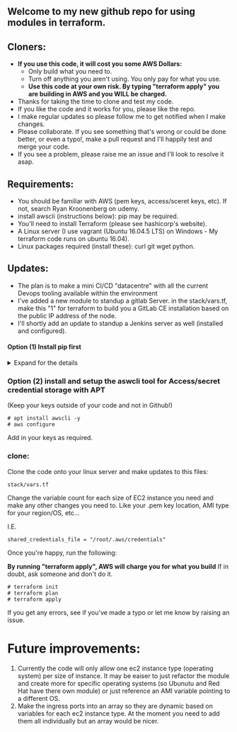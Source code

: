 ## Welcome to my new github repo for using modules in terraform.

## Cloners:
 * **If you use this code, it will cost you some AWS Dollars:**
   * Only build what you need to.
   * Turn off anything you aren't using. You only pay for what you use.
   * **Use this code at your own risk. By typing "terraform apply" you are building in AWS and you WILL be charged.**
 * Thanks for taking the time to clone and test my code.
 * If you like the code and it works for you, please like the repo.
 * I make regular updates so please follow me to get notified when I make changes.
 * Please collaborate. If you see something that's wrong or could be done better, or even a typo!, make a pull request and I'll happily test and merge your code.
 * If you see a problem, please raise me an issue and I'll look to resolve it asap.
 
## Requirements:

 * You should be familiar with AWS (pem keys, access/sceret keys, etc). If not, search Ryan Kroonenberg on udemy.
 * install awscli (instructions below): pip may be required.
 * You'll need to install Terraform (please see hashicorp's website).
 * A Linux server (I use vagrant (Ubuntu 16.04.5 LTS) on Windows - My terraform code runs on ubuntu 16.04).
 * Linux packages required (install these): curl git wget python. 


## Updates:
 * The plan is to make a mini CI/CD "datacentre" with all the current Devops tooling available within the environment
 * I've added a new module to standup a gitlab Server. in the stack/vars.tf, make this "1" for terraform to build you a GitLab CE installation based on the public IP address of the node.
 * I'll shortly add an update to standup a Jenkins server as well (installed and configured).
 
#### Option (1) Install pip first
<details>
 <summary>Expand for the details</summary>
  <p>

Use the curl command to download the installation script:
````
# curl -O https://bootstrap.pypa.io/get-pip.py
  % Total    % Received % Xferd  Average Speed   Time    Time     Time  Current
                                 Dload  Upload   Total   Spent    Left  Speed
100 1622k  100 1622k    0     0   766k      0  0:00:02  0:00:02 --:--:--  766k

# python get-pip.py
Collecting pip
  Downloading https://files.pythonhosted.org/packages/c2/d7/90f34cb0d83a6c5631cf71dfe64cc1054598c843a92b400e55675cc2ac37/pip-18.1-py2.py3-none-any.whl (1.3MB)
    100% |████████████████████████████████| 1.3MB 1.6MB/s
Collecting setuptools
  Downloading https://files.pythonhosted.org/packages/37/06/754589caf971b0d2d48f151c2586f62902d93dc908e2fd9b9b9f6aa3c9dd/setuptools-40.6.3-py2.py3-none-any.whl (573kB)
    100% |████████████████████████████████| 573kB 1.2MB/s
Collecting wheel
  Downloading https://files.pythonhosted.org/packages/ff/47/1dfa4795e24fd6f93d5d58602dd716c3f101cfd5a77cd9acbe519b44a0a9/wheel-0.32.3-py2.py3-none-any.whl
Installing collected packages: pip, setuptools, wheel
Successfully installed pip-18.1 setuptools-40.6.3 wheel-0.32.3

# pip install awscli
Collecting awscli
  Downloading https://files.pythonhosted.org/packages/25/08/45e02aac4dea0a120c3ab7f537cf4fcb37b5a45a7b5bece825aa432f3ad3/awscli-1.16.84-py2.py3-none-any.whl (1.4MB)
    100% |████████████████████████████████| 1.4MB 631kB/s
Collecting docutils>=0.10 (from awscli)
  Downloading https://files.pythonhosted.org/packages/50/09/c53398e0005b11f7ffb27b7aa720c617aba53be4fb4f4f3f06b9b5c60f28/docutils-0.14-py2-none-any.whl (543kB)
    100% |████████████████████████████████| 552kB 1.5MB/s
Collecting botocore==1.12.74 (from awscli)
  Downloading https://files.pythonhosted.org/packages/4c/52/b5264c71ebfc037a1edb234beafc15f20c83cf53466fe094a77d34625008/botocore-1.12.74-py2.py3-none-any.whl (5.2MB)
    100% |████████████████████████████████| 5.2MB 589kB/s
Collecting PyYAML<=3.13,>=3.10 (from awscli)
  Downloading https://files.pythonhosted.org/packages/9e/a3/1d13970c3f36777c583f136c136f804d70f500168edc1edea6daa7200769/PyYAML-3.13.tar.gz (270kB)
    100% |████████████████████████████████| 276kB 1.5MB/s
Collecting s3transfer<0.2.0,>=0.1.12 (from awscli)
  Downloading https://files.pythonhosted.org/packages/d7/14/2a0004d487464d120c9fb85313a75cd3d71a7506955be458eebfe19a6b1d/s3transfer-0.1.13-py2.py3-none-any.whl (59kB)
    100% |████████████████████████████████| 61kB 1.5MB/s
Collecting rsa<=3.5.0,>=3.1.2 (from awscli)
  Downloading https://files.pythonhosted.org/packages/e1/ae/baedc9cb175552e95f3395c43055a6a5e125ae4d48a1d7a924baca83e92e/rsa-3.4.2-py2.py3-none-any.whl (46kB)
    100% |████████████████████████████████| 51kB 1.7MB/s
Collecting colorama<=0.3.9,>=0.2.5 (from awscli)
  Downloading https://files.pythonhosted.org/packages/db/c8/7dcf9dbcb22429512708fe3a547f8b6101c0d02137acbd892505aee57adf/colorama-0.3.9-py2.py3-none-any.whl
Collecting urllib3<1.25,>=1.20; python_version == "2.7" (from botocore==1.12.74->awscli)
  Downloading https://files.pythonhosted.org/packages/62/00/ee1d7de624db8ba7090d1226aebefab96a2c71cd5cfa7629d6ad3f61b79e/urllib3-1.24.1-py2.py3-none-any.whl (118kB)
    100% |████████████████████████████████| 122kB 1.7MB/s
Collecting jmespath<1.0.0,>=0.7.1 (from botocore==1.12.74->awscli)
  Downloading https://files.pythonhosted.org/packages/b7/31/05c8d001f7f87f0f07289a5fc0fc3832e9a57f2dbd4d3b0fee70e0d51365/jmespath-0.9.3-py2.py3-none-any.whl
Collecting python-dateutil<3.0.0,>=2.1; python_version >= "2.7" (from botocore==1.12.74->awscli)
  Downloading https://files.pythonhosted.org/packages/74/68/d87d9b36af36f44254a8d512cbfc48369103a3b9e474be9bdfe536abfc45/python_dateutil-2.7.5-py2.py3-none-any.whl (225kB)
    100% |████████████████████████████████| 235kB 1.9MB/s
Collecting futures<4.0.0,>=2.2.0; python_version == "2.6" or python_version == "2.7" (from s3transfer<0.2.0,>=0.1.12->awscli)
  Downloading https://files.pythonhosted.org/packages/2d/99/b2c4e9d5a30f6471e410a146232b4118e697fa3ffc06d6a65efde84debd0/futures-3.2.0-py2-none-any.whl
Collecting pyasn1>=0.1.3 (from rsa<=3.5.0,>=3.1.2->awscli)
  Downloading https://files.pythonhosted.org/packages/7b/7c/c9386b82a25115cccf1903441bba3cbadcfae7b678a20167347fa8ded34c/pyasn1-0.4.5-py2.py3-none-any.whl (73kB)
    100% |████████████████████████████████| 81kB 2.0MB/s
Collecting six>=1.5 (from python-dateutil<3.0.0,>=2.1; python_version >= "2.7"->botocore==1.12.74->awscli)
  Downloading https://files.pythonhosted.org/packages/73/fb/00a976f728d0d1fecfe898238ce23f502a721c0ac0ecfedb80e0d88c64e9/six-1.12.0-py2.py3-none-any.whl
Building wheels for collected packages: PyYAML
  Running setup.py bdist_wheel for PyYAML ... done
  Stored in directory: /root/.cache/pip/wheels/ad/da/0c/74eb680767247273e2cf2723482cb9c924fe70af57c334513f
Successfully built PyYAML
Installing collected packages: docutils, urllib3, jmespath, six, python-dateutil, botocore, PyYAML, futures, s3transfer, pyasn1, rsa, colorama, awscli
Successfully installed PyYAML-3.13 awscli-1.16.84 botocore-1.12.74 colorama-0.3.9 docutils-0.14 futures-3.2.0 jmespath-0.9.3 pyasn1-0.4.5 python-dateutil-2.7.5 rsa-3.4.2 s3transfer-0.1.13 six-1.12.0 urllib3-1.24.1
````
</p></details>

### Option (2) install and setup the aswcli tool for Access/secret credential storage with APT
(Keep your keys outside of your code and not in Github!)
````
# apt install awscli -y
# aws configure
````
Add in your keys as required.

### clone:
Clone the code onto your linux server and make updates to this files:

````
stack/vars.tf
````

Change the variable count for each size of EC2 instance you need and make any other changes you need to.
Like your .pem key location, AMI type for your region/OS, etc...

I.E.
````
shared_credentials_file = "/root/.aws/credentials"
````
Once you're happy, run the following:

**By running "terraform apply", AWS will charge you for what you build**
If in doubt, ask someone and don't do it.
````
# terraform init
# terraform plan
# terraform apply
````

If you get any errors, see if you've made a typo or let me know by raising an issue.

# Future improvements:

1) Currently the code will only allow one ec2 instance type (operating system) per size of instance. It may be eaiser to just refactor the module and create more for specific operating systems (so Ubunutu and Red Hat have there own module) or just reference an AMI variable pointing to a different OS.
2) Make the ingress ports into an array so they are dynamic based on variables for each ec2 instance type. At the moment you need to add them all individually but an array would be nicer.

